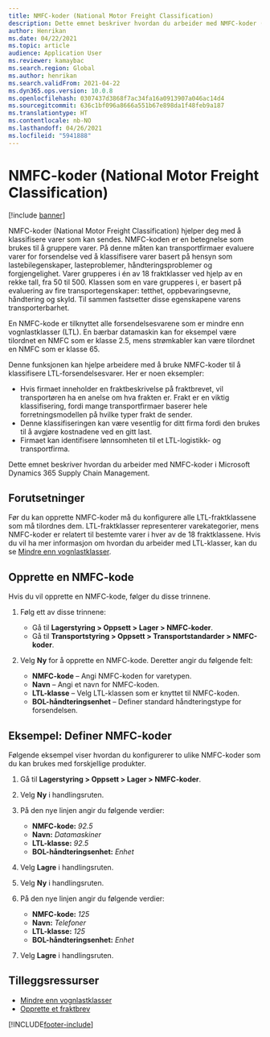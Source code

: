 ```yaml
---
title: NMFC-koder (National Motor Freight Classification)
description: Dette emnet beskriver hvordan du arbeider med NMFC-koder (National Motor Freight Classification) i Microsoft Dynamics 365 Supply Chain Management
author: Henrikan
ms.date: 04/22/2021
ms.topic: article
audience: Application User
ms.reviewer: kamaybac
ms.search.region: Global
ms.author: henrikan
ms.search.validFrom: 2021-04-22
ms.dyn365.ops.version: 10.0.8
ms.openlocfilehash: 0307437d3868f7ac34fa16a0913907a046ac14d4
ms.sourcegitcommit: 636c1bf096a8666a551b67e898da1f48feb9a187
ms.translationtype: HT
ms.contentlocale: nb-NO
ms.lasthandoff: 04/26/2021
ms.locfileid: "5941888"
---
```

# <a name="national-motor-freight-classification-nmfc-codes"></a>NMFC-koder (National Motor Freight Classification)

[!include [banner](../includes/banner.md)]

NMFC-koder (National Motor Freight Classification) hjelper deg med å klassifisere varer som kan sendes. NMFC-koden er en betegnelse som brukes til å gruppere varer. På denne måten kan transportfirmaer evaluere varer for forsendelse ved å klassifisere varer basert på hensyn som lastebilegenskaper, lasteproblemer, håndteringsproblemer og forgjengelighet. Varer grupperes i én av 18 fraktklasser ved hjelp av en rekke tall, fra 50 til 500. Klassen som en vare grupperes i, er basert på evaluering av fire transportegenskaper: tetthet, oppbevaringsevne, håndtering og skyld. Til sammen fastsetter disse egenskapene varens transporterbarhet.

En NMFC-kode er tilknyttet alle forsendelsesvarene som er mindre enn vognlastklasser (LTL). En bærbar datamaskin kan for eksempel være tilordnet en NMFC som er klasse 2.5, mens strømkabler kan være tilordnet en NMFC som er klasse 65.

Denne funksjonen kan hjelpe arbeidere med å bruke NMFC-koder til å klassifisere LTL-forsendelsesvarer. Her er noen eksempler:

- Hvis firmaet inneholder en fraktbeskrivelse på fraktbrevet, vil transportøren ha en anelse om hva frakten er. Frakt er en viktig klassifisering, fordi mange transportfirmaer baserer hele forretningsmodellen på hvilke typer frakt de sender.
- Denne klassifiseringen kan være vesentlig for ditt firma fordi den brukes til å avgjøre kostnadene ved en gitt last.
- Firmaet kan identifisere lønnsomheten til et LTL-logistikk- og transportfirma.

Dette emnet beskriver hvordan du arbeider med NMFC-koder i Microsoft Dynamics 365 Supply Chain Management.

## <a name="prerequisites"></a>Forutsetninger

Før du kan opprette NMFC-koder må du konfigurere alle LTL-fraktklassene som må tilordnes dem. LTL-fraktklasser representerer varekategorier, mens NMFC-koder er relatert til bestemte varer i hver av de 18 fraktklassene. Hvis du vil ha mer informasjon om hvordan du arbeider med LTL-klasser, kan du se [Mindre enn vognlastklasser](ltl-class.md).

## <a name="create-an-nmfc-code"></a>Opprette en NMFC-kode

Hvis du vil opprette en NMFC-kode, følger du disse trinnene.

1. Følg ett av disse trinnene:

    - Gå til **Lagerstyring \> Oppsett \> Lager \> NMFC-koder**.
    - Gå til **Transportstyring \> Oppsett \> Transportstandarder \> NMFC-koder**.

1. Velg **Ny** for å opprette en NMFC-kode. Deretter angir du følgende felt:

    - **NMFC-kode** – Angi NMFC-koden for varetypen.
    - **Navn** – Angi et navn for NMFC-koden.
    - **LTL-klasse** – Velg LTL-klassen som er knyttet til NMFC-koden.
    - **BOL-håndteringsenhet** – Definer standard håndteringstype for forsendelsen.

## <a name="example-set-up-nmfc-codes"></a>Eksempel: Definer NMFC-koder

Følgende eksempel viser hvordan du konfigurerer to ulike NMFC-koder som du kan brukes med forskjellige produkter.

1. Gå til **Lagerstyring \> Oppsett \> Lager \> NMFC-koder**.
1. Velg **Ny** i handlingsruten.
1. På den nye linjen angir du følgende verdier:

    - **NMFC-kode:** *92.5*
    - **Navn:** *Datamaskiner*
    - **LTL-klasse:** *92.5*
    - **BOL-håndteringsenhet:** *Enhet*

1. Velg **Lagre** i handlingsruten.
1. Velg **Ny** i handlingsruten.
1. På den nye linjen angir du følgende verdier:

    - **NMFC-kode:** *125*
    - **Navn:** *Telefoner*
    - **LTL-klasse:** *125*
    - **BOL-håndteringsenhet:** *Enhet*

1. Velg **Lagre** i handlingsruten.

## <a name="additional-resources"></a>Tilleggsressurser

- [Mindre enn vognlastklasser](ltl-class.md)
- [Opprette et fraktbrev](create-bill-of-lading.md)

[!INCLUDE[footer-include](../../includes/footer-banner.md)]
